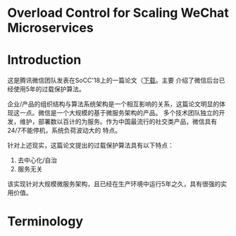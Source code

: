 # Overload Control for Scaling WeChat Microservices

# Introduction

这是腾讯微信团队发表在SoCC'18上的一篇论文（[下载](https://www.cs.columbia.edu/~ruigu/papers/socc18-final100.pdf)。主要
介绍了微信后台已经使用5年的过载保护算法。

企业/产品的组织结构与算法系统架构是一个相互影响的关系，这篇论文明显的体现这一点。微信是一个大规模的基于微服务架构的产品。
多个技术团队独立的开发，维护，部署数以百计的为服务。作为中国最流行的社交类产品，微信具有24/7不能停机，系统负荷波动大的
特点。

针对上述现实，这篇论文提出的过载保护算法具有以下特点：
1. 去中心化/自治 
2. 服务无关

该实现针对大规模微服务架构，且已经在生产环境中运行5年之久，具有很强的实用价值。

# Terminology
